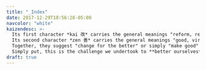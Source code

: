```yaml
---
title: "_Index"
date: 2017-12-29T18:56:28-05:00
navcolor: "white"
kaizendesc: >-
  Its first character *kai 改* carries the general meanings "reform, renew, change, make".
  Its second character *zen 善* carries the general meanings "good, virtuous".
  Together, they suggest "change for the better" or simply "make good" – what we in English would call "improve" or "improvement".
  Simply put, this is the challenge we undertook to **better ourselves**.
draft: true
---
```

